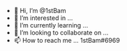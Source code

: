 - 👋 Hi, I’m @1stBam
- 👀 I’m interested in ...
- 🌱 I’m currently learning ...
- 💞️ I’m looking to collaborate on ...
- 📫 How to reach me ... 1stBam#6969

<!---
1stBam/1stBam is a ✨ special ✨ repository because its `README.md` (this file) appears on your GitHub profile.
You can click the Preview link to take a look at your changes.
--->
